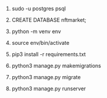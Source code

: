 1. sudo -u postgres psql

2. CREATE DATABASE nftmarket;

3. python -m venv env

4. source env/bin/activate

5. pip3 install -r requirements.txt

6. python3 manage.py makemigrations

7. python3 manage.py migrate

8. python3 manage.py runserver
